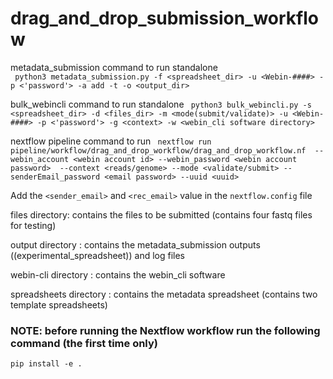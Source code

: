 # drag_and_drop_submission_workflow
metadata_submission command to run standalone  
` python3 metadata_submission.py -f <spreadsheet_dir> -u <Webin-####> -p <'password'> -a add -t -o <output_dir>`

bulk_webincli command to run standalone
` python3 bulk_webincli.py -s <spreadsheet_dir> -d <files_dir> -m <mode(submit/validate)> -u <Webin-####> -p <'password'> -g <context> -w <webin_cli software directory>`

nextflow pipeline command to run
` nextflow run pipeline/workflow/drag_and_drop_workflow/drag_and_drop_workflow.nf  --webin_account <webin account id> --webin_password <webin account password>  --context <reads/genome> --mode <validate/submit> --senderEmail_password <email password> --uuid <uuid>`

Add the `<sender_email>` and `<rec_email>` value in the `nextflow.config` file

files directory: contains the files to be submitted (contains four fastq files for testing)

output directory : contains the metadata_submission outputs ((experimental_spreadsheet)) and log files

webin-cli directory : contains the webin_cli software

spreadsheets directory : contains the metadata spreadsheet (contains two template spreadsheets)

### NOTE: before running the Nextflow workflow run the following command (the first time only)

`pip install -e .`


